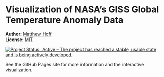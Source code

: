 
<!-- README.md is generated from README.Rmd. Please edit that file -->

# Visualization of NASA’s GISS Global Temperature Anomaly Data

**Author:** [Matthew Hoff](https://github.com/mghoff) <br/> **License:**
[MIT](https://opensource.org/licenses/MIT) <br/>

[![Project Status: Active – The project has reached a stable, usable
state and is being actively
developed.](http://www.repostatus.org/badges/latest/active.svg)](https://www.repostatus.org/)

See the GitHub Pages site for more information and the interactive
visualization.
